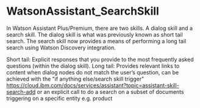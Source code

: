 # WatsonAssistant_SearchSkill

In Watson Assistant Plus/Premium, there are two skills. A dialog skill and a search skill. The dialog skill is what was previously known as short tail search. The search skill now provides a means of performing a long tail search using Watson Discovery integration. 

Short tail: Explicit responses that you provide to the most frequently asked questions (within the dialog skill).
Long tail: Provides relevant links to content when dialog nodes do not match the user’s question, can be achieved with the "if anything else/search skill trigger" https://cloud.ibm.com/docs/services/assistant?topic=assistant-skill-search-add or an explicit call to do a search on a subset of documents triggering on a specific entity e.g. product
